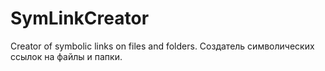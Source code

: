 # SymLinkCreator
Creator of symbolic links on files and folders. Создатель символических ссылок на файлы и папки.
